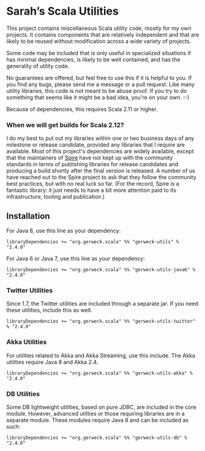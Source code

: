 # Sarah’s Scala Utilities #

This project contains miscellaneous Scala utility code, mostly for my own
projects.  It contains components that are relatively independent and that are
likely to be reused without modification across a wide variety of projects.

Some code may be included that is only useful in specialized situations if has
minimal dependencies, is likely to be well contained, and has the generality
of utility code.

No guarantees are offered, but feel free to use this if it is helpful to you.
If you find any bugs, please send me a message or a pull request.  Like many
utility libraries, this code is *not* meant to be abuse proof.  If you try to
do something that seems like it might be a bad idea, you're on your own. :-)

Because of dependencies, this requires Scala 2.11 or higher.


### When we will get builds for Scala 2.12? ###

I do my best to put out my libraries within one or two business days of any
milestone or release candidate, provided any libraries that I require are
available. Most of this project's dependencies are widely available, except
that the maintainers of [Spire](https://github.com/non/spire) have not kept
up with the community standards in terms of publishing libraries for release
candidates and producing a build shortly after the final version is released.
A number of us have reached out to the Spire project to ask that they follow
the community best practices, but with no real luck so far. (For the record,
Spire _is_ a fantastic library: it just needs to have a bit more attention
paid to its infrastructure, tooling and publication.)


## Installation ##

For Java 8, use this line as your dependency:

    libraryDependencies += "org.gerweck.scala" %% "gerweck-utils" % "2.4.0"

For Java 6 or Java 7, use this line as your dependency:

    libraryDependencies += "org.gerweck.scala" %% "gerweck-utils-java6" % "2.4.0"


### Twitter Utilities ###

Since 1.7, the Twitter utilities are included through a separate jar. If you
need these utilities, include this as well.

    libraryDependencies += "org.gerweck.scala" %% "gerweck-utils-twitter" % "2.4.0"


### Akka Utilities ###

For utilities related to Akka and Akka Streaming, use this include. The Akka
utilities require Java 8 and Akka 2.4.

    libraryDependencies += "org.gerweck.scala" %% "gerweck-utils-akka" % "2.4.0"


### DB Utilities ###

Some DB lightweight utilities, based on pure JDBC, are included in the core
module. However, advanced utilties or those requiring libraries are in a
separate module. These modules require Java 8 and can be included as such:

    libraryDependencies += "org.gerweck.scala" %% "gerweck-utils-db" % "2.4.0"
